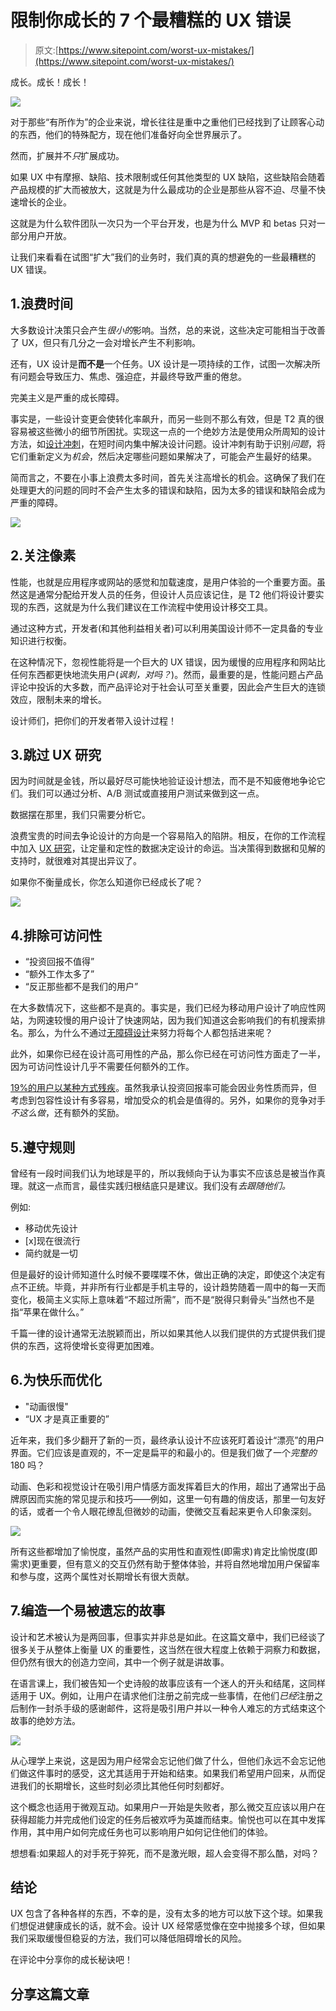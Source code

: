 # 限制你成长的 7 个最糟糕的 UX 错误

> 原文:[https://www.sitepoint.com/worst-ux-mistakes/](https://www.sitepoint.com/worst-ux-mistakes/)

成长。成长！成长！

![](../Images/c9e89006503181519db4e8a1848ec25d.png)

对于那些“有所作为”的企业来说，增长往往是重中之重他们已经找到了让顾客心动的东西，他们的特殊配方，现在他们准备好向全世界展示了。

然而，扩展并不*只*扩展成功。

如果 UX 中有摩擦、缺陷、技术限制或任何其他类型的 UX 缺陷，这些缺陷会随着产品规模的扩大而被放大，这就是为什么最成功的企业是那些从容不迫、尽量不快速增长的企业。

这就是为什么软件团队一次只为一个平台开发，也是为什么 MVP 和 betas 只对一部分用户开放。

让我们来看看在试图“扩大”我们的业务时，我们真的真的想避免的一些最糟糕的 UX 错误。

## 1.浪费时间

大多数设计决策只会产生*很小的*影响。当然，总的来说，这些决定可能相当于改善了 UX，但只有几分之一会对增长产生不利影响。

还有，UX 设计是**而不是**一个任务。UX 设计是一项持续的工作，试图一次解决所有问题会导致压力、焦虑、强迫症，并最终导致严重的倦怠。

完美主义是严重的成长障碍。

事实是，一些设计变更会使转化率飙升，而另一些则不那么有效，但是 T2 真的很容易被这些微小的细节所困扰。实现这一点的一个绝妙方法是使用众所周知的设计方法，如[设计冲刺](https://www.gv.com/sprint/)，在短时间内集中解决设计问题。设计冲刺有助于识别*问题*，将它们重新定义为*机会*，然后决定哪些问题如果解决了，可能会产生最好的结果。

简而言之，不要在小事上浪费太多时间，首先关注高增长的机会。这确保了我们在处理更大的问题的同时不会产生太多的错误和缺陷，因为太多的错误和缺陷会成为严重的障碍。

![](../Images/65a04e9544c2cbcfd529ae94d0243304.png)

## 2.关注像素

性能，也就是应用程序或网站的感觉和加载速度，是用户体验的一个重要方面。虽然这是通常分配给开发人员的任务，但设计人员应该记住，是 T2 他们将设计要实现的东西，这就是为什么我们建议在工作流程中使用设计移交工具。

通过这种方式，开发者(和其他利益相关者)可以利用美国设计师不一定具备的专业知识进行权衡。

在这种情况下，忽视性能将是一个巨大的 UX 错误，因为缓慢的应用程序和网站比任何东西都更快地流失用户(*讽刺，对吗？*)。然而，最重要的是，性能问题占产品评论中投诉的大多数，而产品评论对于社会认可至关重要，因此会产生巨大的连锁效应，限制未来的增长。

设计师们，把你们的开发者带入设计过程！

## 3.跳过 UX 研究

因为时间就是金钱，所以最好尽可能快地验证设计想法，而不是不知疲倦地争论它们。我们可以通过分析、A/B 测试或直接用户测试来做到这一点。

数据摆在那里，我们只需要分析它。

浪费宝贵的时间去争论设计的方向是一个容易陷入的陷阱。相反，在你的工作流程中加入 [UX 研究](https://www.sitepoint.com/premium/books/researching-ux-analytics/)，让定量和定性的数据决定设计的命运。当决策得到数据和见解的支持时，就很难对其提出异议了。

如果你不衡量成长，你怎么知道你已经成长了呢？

![](../Images/fa0b1dbbd184dc2b3c646aae87b60d15.png)

## 4.排除可访问性

*   “投资回报不值得”
*   “额外工作太多了”
*   “反正那些都不是我们的用户”

在大多数情况下，这些都不是真的。事实是，我们已经为移动用户设计了响应性网站，为网速较慢的用户设计了快速网站，因为我们知道这会影响我们的有机搜索排名。那么，为什么不通过[无障碍设计](https://uxtricks.design/blogs/ux-design/accessibility-standards/)来努力将每个人都包括进来呢？

此外，如果你已经在设计高可用性的产品，那么你已经在可访问性方面走了一半，因为可访问性设计几乎不需要任何额外的工作。

[19%的用户以某种方式残疾](https://census.gov/newsroom/releases/archives/miscellaneous/cb12-134.html)。虽然我承认投资回报率可能会因业务性质而异，但考虑到包容性设计有多容易，增加受众的机会是值得的。另外，如果你的竞争对手*不这么做*，还有额外的奖励。

## 5.遵守规则

曾经有一段时间我们认为地球是平的，所以我倾向于认为事实不应该总是被当作真理。就这一点而言，最佳实践归根结底只是建议。我们没有*去跟随他们。*

例如:

*   移动优先设计
*   [x]现在很流行
*   简约就是一切

但是最好的设计师知道什么时候不要喋喋不休，做出正确的决定，即使这个决定有点不正统。毕竟，并非所有行业都是手机主导的，设计趋势随着一周中的每一天而变化，极简主义实际上意味着“不超过所需”，而不是“脱得只剩骨头”当然也不是指“苹果在做什么。”

千篇一律的设计通常无法脱颖而出，所以如果其他人以我们提供的方式提供我们提供的东西，这将使增长变得更加困难。

## 6.为快乐而优化

*   "动画很慢"
*   “UX 才是真正重要的”

近年来，我们多少翻开了新的一页，最终承认设计不应该死盯着设计“漂亮”的用户界面。它们应该是直观的，不一定是扁平的和最小的。但是我们做了一个*完整的* 180 吗？

动画、色彩和视觉设计在吸引用户情感方面发挥着巨大的作用，超出了通常出于品牌原因而实施的常见提示和技巧——例如，这里一句有趣的俏皮话，那里一句友好的话，或者一个令人眼花缭乱但微妙的动画，使微交互看起来更令人印象深刻。

![](../Images/4b40d7f47c01170a80b2dc666255b6cd.png)

所有这些都增加了愉悦度，虽然产品的实用性和直观性(即需求)肯定比愉悦度(即需求)更重要，但有意义的交互仍然有助于整体体验，并将自然地增加用户保留率和参与度，这两个属性对长期增长有很大贡献。

## 7.编造一个易被遗忘的故事

设计和艺术被认为是两回事，但事实并非总是如此。在这篇文章中，我们已经谈了很多关于从整体上衡量 UX 的重要性，这当然在很大程度上依赖于洞察力和数据，但仍然有很大的创造力空间，其中一个例子就是讲故事。

在语言课上，我们被告知一个史诗般的故事应该有一个迷人的开头和结尾，这同样适用于 UX。例如，让用户在请求他们注册之前完成一些事情，在他们*已经*注册之后制作一封杀手级的感谢邮件，这将是吸引用户并以一种令人难忘的方式结束这个故事的绝妙方法。

![](../Images/e930c1dc50f92fddc21f3e02c57fb71e.png)

从心理学上来说，这是因为用户经常会忘记他们做了什么，但他们永远不会忘记他们做这件事时的感受，这尤其适用于开始和结束。如果我们希望用户回来，从而促进我们的长期增长，这些时刻必须比其他任何时刻都好。

这个概念也适用于微观互动。如果用户一开始是失败者，那么微交互应该以用户在获得超能力并完成他们设定的任务后被欢呼为英雄而结束。愉悦也可以在其中发挥作用，其中用户如何完成任务也可以影响用户如何记住他们的体验。

想想看:如果超人的对手死于猝死，而不是激光眼，超人会变得不那么酷，对吗？

## 结论

UX 包含了各种各样的东西，不幸的是，没有太多的地方可以放下这个球。如果我们想促进健康成长的话，就不会。设计 UX 经常感觉像在空中抛接多个球，但如果我们采取缓慢但稳妥的方法，我们可以降低阻碍增长的风险。

在评论中分享你的成长秘诀吧！

## 分享这篇文章